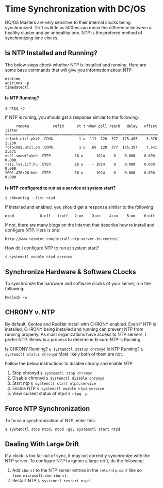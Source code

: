 # Time Synchronization with DC/OS

DC/OS Masters are very sensitive to their internal clocks being synchronized.  Drift as little as 500ms can mean the difference between a healthy cluster and an unhealthy one.  NTP is the prefered method of synchronizing time clocks.

## Is NTP Installed and Running?
The below steps check whether NTP is installed and running.  Here are some base commands that will give you information about NTP:
```
ntptime
adjtimex -p
timedatectl
```

#### Is NTP Running?
```
$ ntpq -p
```
If NTP is runing, you should get a response similar to the following:
```
     remote           refid      st t when poll reach   delay   offset  jitter
==============================================================================
+clock.util.phx2 .CDMA.           1 u  111  128  377  175.495    3.076   2.250
*clock02.util.ph .CDMA.           1 u   69  128  377  175.357    7.641   3.671
ms21.snowflakeh .STEP.          16 u    - 1024    0    0.000    0.000   0.000
rs11.lvs.iif.hu .STEP.          16 u    - 1024    0    0.000    0.000   0.000
2001:470:28:bde .STEP.          16 u    - 1024    0    0.000    0.000   0.000
```

#### Is NTP configured to run as a service at system start?
```
$ chkconfig --list ntpd
```
If installed and enabled, you should get a response similar to the following:
```
ntpd           	0:off	1:off	2:on	3:on	4:on	5:on	6:off
```
If not, there are many blogs on the Internet that describe how to install and configure NTP.  Here is one:
```
http://www.tecmint.com/install-ntp-server-in-centos/
```

How do I configure NTP to run at system start?
```
$ systemctl enable ntpd.service
```


## Synchronize Hardware & Software CLocks
To synchronize the hardware and software clocks of your server, run the following:
```
hwclock -w
```

## CHRONY v. NTP
By default, Centos and RedHat install with CHRONY enabled.  Even if NTP is installed, CHRONY being installed and running can prevent NTP from running properly.  As most organizations have access to NTP servers, I prefer NTP.  Below is a process to determine Ensure NTP is Running

Is CHRONY Running? `& systemctl status chronyd`
Is NTP Running? `& systemctl status chronyd`
Most likely both of them are not.

Follow the below instructions to disable chrony and enable NTP
1.  Stop chronyd `$ systemctl stop chronyd`
2.  Disable chronyd `$ systemctl disable chronyd`
3.  Start ntp `$ systemctl start ntpd.service`
4.  Enable NTP `$ systemctl enable ntpd.service`
5.  View current status of ntpd `$ ntpq -p`

## Force NTP Synchronization
To force a synchronization of NTP, enter this:
```
$ systemctl stop ntpd; ntpd -gq; systemctl start ntpd
```

## Dealing With Large Drift
If a clock is too far out of sync, it may not correctly synchronize with the NTP server.  To configure NTP to ignore a large drift, do the following:
1.  Add `iburst` to the NTP server entries in the `/etc/ntp.conf` like so `time.microsoft.com iburst`.  
2.  Restart NTP `$ systemctl restart ntpd`

